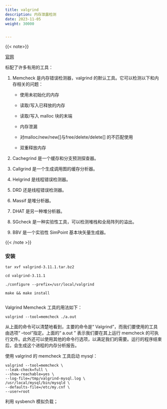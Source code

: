 ```yaml
---
title: valgrind
description: 内存泄露检测
date: 2023-11-05
weight: 30000


---
```

{{< note>}}
<!---->
[官网](http://www.valgrind.org)

标配了许多有用的工具：
1. Memcheck 是内存错误检测器，valgrind 的默认工具。它可以检测以下和内存相关的问题：
   - 使用未初始化的内存

   - 读取/写入已释放的内存

   - 读取/写入 malloc 块的末端

   - 内存泄漏

   - 对malloc/new/new[]与free/delete/delete[] 的不匹配使用

   - 双重释放内存

2. Cachegrind 是一个缓存和分支预测探查器。

3. Callgrind 是一个生成调用图的缓存分析器。

4. Helgrind 是线程错误检测器。

5. DRD 还是线程错误检测器。

6. Massif 是堆分析器。

7. DHAT 是另一种堆分析器。

8. SGcheck 是一种实验性工具，可以检测堆栈和全局阵列的溢出。

9.  BBV 是一个实验性 SimPoint 基本块矢量生成器。








{{< /note >}}


### 安装
```shell
tar xvf valgrind-3.11.1.tar.bz2

cd valgrind-3.11.1

./configure --prefix=/usr/local/valgrind

make && make install


```

Valgrind Memcheck 工具的用法如下：
```shell
valgrind --tool=memcheck ./a.out

```
从上面的命令可以清楚地看到，主要的命令是“ Valgrind”，而我们要使用的工具由选项“ –tool”指定。上面的“ a.out ” 表示我们要在其上运行 memcheck 的可执行文件。此外还可以使用其他的命令行选项，以满足我们的需要。运行的程序结束后，会生成这个进程的内存分析报告。



使用 valgrind 的 memcheck 工具启动 mysql：
```shell
valgrind --tool=memcheck \
--leak-check=full \
--show-reachable=yes \
--log-file=/tmp/valgrind-mysql.log \
/usr/local/mysql/bin/mysqld \
--defaults-file=/etc/my.cnf \
--user=root

```

 利用 sysbench 模拟负载；







